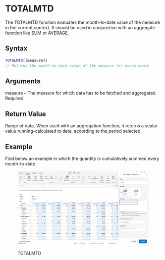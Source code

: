 # TOTALMTD

The TOTALMTD function evaluates the month-to-date value of the measure in the current context. It should be used in conjunction with an aggregate function like SUM or AVERAGE.&#x20;

## Syntax

```javascript
TOTALMTD([measure])
// Returns the month-to-date value of the measure for every month
```

## Arguments

measure – The measure for which data has to be fetched and aggregated. Required.

## Return Value

Range of data. When used with an aggregation function, it returns a scalar value running-calculated to date, according to the period selected.

## Example

Find below an example in which the quantity is cumulatively summed every month-to-date.

<figure><img src="../../.gitbook/assets/image (11) (1).png" alt=""><figcaption><p>TOTALMTD</p></figcaption></figure>
